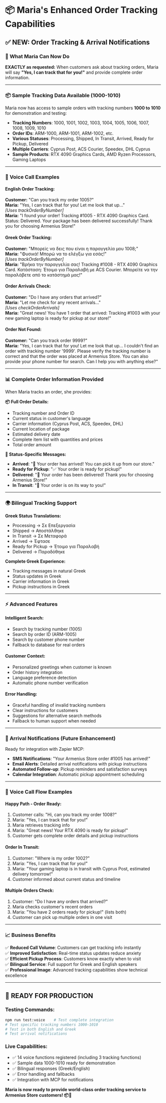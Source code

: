 # 📦 Maria's Enhanced Order Tracking Capabilities

## ✅ **NEW: Order Tracking & Arrival Notifications**

### 🎯 **What Maria Can Now Do**

**EXACTLY as requested:** When customers ask about tracking orders, Maria will say **"Yes, I can track that for you!"** and provide complete order information.

---

### 📦 **Sample Tracking Data Available (1000-1010)**

Maria now has access to sample orders with tracking numbers **1000 to 1010** for demonstration and testing:

- **Tracking Numbers**: 1000, 1001, 1002, 1003, 1004, 1005, 1006, 1007, 1008, 1009, 1010
- **Order IDs**: ARM-1000, ARM-1001, ARM-1002, etc.
- **Various Statuses**: Processing, Shipped, In Transit, Arrived, Ready for Pickup, Delivered
- **Multiple Carriers**: Cyprus Post, ACS Courier, Speedex, DHL Cyprus
- **Sample Products**: RTX 4090 Graphics Cards, AMD Ryzen Processors, Gaming Laptops

---

### 🎤 **Voice Call Examples**

#### **English Order Tracking:**
**Customer:** "Can you track my order 1005?"  
**Maria:** "Yes, I can track that for you! Let me look that up..."  
*[Uses trackOrderByNumber]*  
**Maria:** "I found your order! Tracking #1005 - RTX 4090 Graphics Card. Status: Delivered. Your package has been delivered successfully! Thank you for choosing Armenius Store!"

#### **Greek Order Tracking:**
**Customer:** "Μπορείς να δεις που είναι η παραγγελία μου 1008;"  
**Maria:** "Φυσικά! Μπορώ να το ελέγξω για εσάς!"  
*[Uses trackOrderByNumber]*  
**Maria:** "Βρήκα την παραγγελία σας! Tracking #1008 - RTX 4090 Graphics Card. Κατάσταση: Έτοιμο για Παραλαβή με ACS Courier. Μπορείτε να την παραλάβετε από το κατάστημά μας!"

#### **Order Arrivals Check:**
**Customer:** "Do I have any orders that arrived?"  
**Maria:** "Let me check for any recent arrivals..."  
*[Uses checkOrderArrivals]*  
**Maria:** "Great news! You have 1 order that arrived: Tracking #1003 with your new gaming laptop is ready for pickup at our store!"

#### **Order Not Found:**
**Customer:** "Can you track order 9999?"  
**Maria:** "Yes, I can track that for you! Let me look that up... I couldn't find an order with tracking number '9999'. Please verify the tracking number is correct and that the order was placed at Armenius Store. You can also provide your phone number for search. Can I help you with anything else?"

---

### 📊 **Complete Order Information Provided**

When Maria tracks an order, she provides:

**📦 Full Order Details:**
- Tracking number and Order ID
- Current status in customer's language
- Carrier information (Cyprus Post, ACS, Speedex, DHL)
- Current location of package
- Estimated delivery date
- Complete item list with quantities and prices
- Total order amount

**🎯 Status-Specific Messages:**
- **Arrived**: "🎉 Your order has arrived! You can pick it up from our store."
- **Ready for Pickup**: "✅ Your order is ready for pickup!"
- **Delivered**: "🎊 Your order has been delivered! Thank you for choosing Armenius Store!"
- **In Transit**: "🚛 Your order is on its way to you!"

---

### 🌍 **Bilingual Tracking Support**

**Greek Status Translations:**
- Processing → Σε Επεξεργασία
- Shipped → Αποστάλθηκε
- In Transit → Σε Μεταφορά
- Arrived → Έφτασε
- Ready for Pickup → Έτοιμο για Παραλαβή
- Delivered → Παραδόθηκε

**Complete Greek Experience:**
- Tracking messages in natural Greek
- Status updates in Greek
- Carrier information in Greek
- Pickup instructions in Greek

---

### ⚡ **Advanced Features**

#### **Intelligent Search:**
- Search by tracking number (1005)
- Search by order ID (ARM-1005)
- Search by customer phone number
- Fallback to database for real orders

#### **Customer Context:**
- Personalized greetings when customer is known
- Order history integration
- Language preference detection
- Automatic phone number verification

#### **Error Handling:**
- Graceful handling of invalid tracking numbers
- Clear instructions for customers
- Suggestions for alternative search methods
- Fallback to human support when needed

---

### 🔔 **Arrival Notifications (Future Enhancement)**

Ready for integration with Zapier MCP:
- **SMS Notifications**: "Your Armenius Store order #1005 has arrived!"
- **Email Alerts**: Detailed arrival notifications with pickup instructions
- **Automated Follow-up**: Pickup reminders and satisfaction surveys
- **Calendar Integration**: Automatic pickup appointment scheduling

---

### 🎯 **Voice Call Flow Examples**

#### **Happy Path - Order Ready:**
1. Customer calls: "Hi, can you track my order 1008?"
2. Maria: "Yes, I can track that for you!"
3. Maria retrieves tracking info
4. Maria: "Great news! Your RTX 4090 is ready for pickup!"
5. Customer gets complete order details and pickup instructions

#### **Order In Transit:**
1. Customer: "Where is my order 1002?"
2. Maria: "Yes, I can track that for you!"
3. Maria: "Your gaming laptop is in transit with Cyprus Post, estimated delivery tomorrow!"
4. Customer informed about current status and timeline

#### **Multiple Orders Check:**
1. Customer: "Do I have any orders that arrived?"
2. Maria checks customer's recent orders
3. Maria: "You have 2 orders ready for pickup!" (lists both)
4. Customer can pick up multiple orders in one visit

---

### 📈 **Business Benefits**

✅ **Reduced Call Volume**: Customers can get tracking info instantly  
✅ **Improved Satisfaction**: Real-time status updates reduce anxiety  
✅ **Efficient Pickup Process**: Customers know exactly when to visit  
✅ **Bilingual Service**: Full support for Greek and English speakers  
✅ **Professional Image**: Advanced tracking capabilities show technical excellence  

---

## 🚀 **READY FOR PRODUCTION**

### **Testing Commands:**
```bash
npm run test:voice    # Test complete integration
# Test specific tracking numbers 1000-1010
# Test in both English and Greek
# Test arrival notifications
```

### **Live Capabilities:**
- ✅ 14 voice functions registered (including 3 tracking functions)
- ✅ Sample data 1000-1010 ready for demonstration
- ✅ Bilingual responses (Greek/English)
- ✅ Error handling and fallbacks
- ✅ Integration with MCP for notifications

**Maria is now ready to provide world-class order tracking service to Armenius Store customers! 📦🎉**